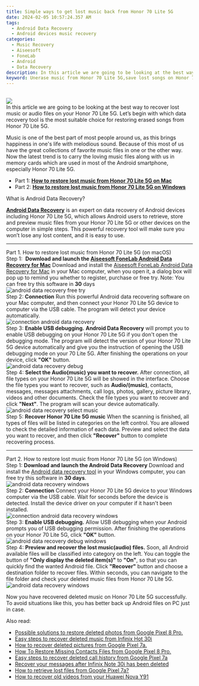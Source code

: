 ```yaml
---
title: Simple ways to get lost music back from Honor 70 Lite 5G
date: 2024-02-05 10:57:24.357 AM
tags: 
  - Android Data Recovery
  - Android devices music recovery
categories: 
  - Music Recovery
  - Aiseesoft
  - FoneLab
  - Android
  - Data Recovery
description: In this article we are going to be looking at the best way to recover lost music or audio files on your Honor 70 Lite 5G. Let’s begin with which data recovery tool is the most suitable choice for restoring erased songs from Honor 70 Lite 5G.
keyword: Unerase music from Honor 70 Lite 5G,save lost songs on Honor 70 Lite 5G,undelete music from Honor 70 Lite 5G,Recover deleted songs,retrieve wiped music Honor 70 Lite 5G,save lost music on Honor 70 Lite 5G,restore song when deleted in Honor 70 Lite 5G,how to get the music back on Honor 70 Lite 5G,my music deleted from Honor 70 Lite 5G how to undo music,recover deleted song 2018 for Honor 70 Lite 5G,how to refind deleted music from Honor 70 Lite 5G,how can i get song back on Honor 70 Lite 5G
---
```

<br>
<img src="https://img0mobiles.techidaily.com/images/best-assets/devices/honor/honor-70-lite-5g/5.jpg" class="atpl-imgstyle"  /><br>
<div class="atpl-content atpl-for-fonelab-android recover-music">
<div class="atpl-post-description-part-1">
In this article we are going to be looking at the best way to recover lost music or audio files on your Honor 70 Lite 5G. Let’s begin with which data recovery tool is the most suitable choice for restoring erased songs from Honor 70 Lite 5G.
</div>
<div class="atpl-post-description-part-2">
<div class="tpl-content-sub-paragraph-normal">
  <p>
    Music is one of the best part of most people around us, as this brings happiness in one's life with melodious sound. Because of this most of us have the great collections of favorite music files in one or the other way. Now the latest trend is to carry the loving music files along with us in memory cards which are used in most of the Android smartphone, especially Honor 70 Lite 5G.
  </p>
</div>
</div>
<ul>
  <li>Part 1: <strong><a href="#p1">How to restore lost music from Honor 70 Lite 5G on Mac</a></strong></li>
  <li>Part 2: <strong><a href="#p2">How to restore lost music from Honor 70 Lite 5G on Windows</a></strong></li>
</ul>
<div class="atpl-post-description-part-3">
<div class="tpl-content-sub-paragraph-title">
  What is Android Data Recovery?
</div>
<div class="tpl-content-sub-paragraph-content">
  <p>
      <a href="https://tools.techidaily.com/aiseesoft-android-data-recovery/" target="_blank" rel="noopener"><strong>Android Data Recovery</strong></a> is an expert on data recovery of Android devices including Honor 70 Lite 5G, which allows Android users to retrieve, store and preview music files from your Honor 70 Lite 5G or other devices on the computer in simple steps. This powerful recovery tool will make sure you won’t lose any lost content, and it is easy to use.
  </p>
</div>
</div>
<!-- Part 1 -->
<a id="p1" name="p1" ></a><hr>
<div>
  <span class="atpl-step-part-style">Part 1. How to restore lost music from Honor 70 Lite 5G (on macOS)</span>
</div>
<span class="atpl-stepstyle-a"><span>Step 1: </span></span> <strong>Download and launch the <a href="https://tools.techidaily.com/aiseesoft-android-data-recovery-for-mac/" target="_blank" rel="noopener">Aiseesoft FoneLab Android Data Recovery for Mac</a></strong>
Download and install the <a href="https://tools.techidaily.com/aiseesoft-android-data-recovery-for-mac/" target="_blank" rel="noopener">Aiseesoft FoneLab Android Data Recovery for Mac</a> in your Mac computer, when you open it, a dialog box will pop up to remind you whether to register, purchase or free try.
Note: You can free try this software in <strong>30</strong> days
<br>
<img src="https://tools.techidaily.com/images/apps/aiseesoft/android-data-recovery/mac-free-try.png" class="atpl-imgstyle" alt="android data recovery free try" /><br>
<span class="atpl-stepstyle-a"><span>Step 2: </span></span> <strong>Connection</strong>
Run this powerful Android data recovering software on your Mac computer, and then connect your Honor 70 Lite 5G device to computer via the USB cable. The program will detect your device automatically.
<br>
<img src="https://tools.techidaily.com/images/apps/aiseesoft/android-data-recovery/mac-connection-interface.jpg" class="atpl-imgstyle" alt="connection android data recovery" /><br>
<span class="atpl-stepstyle-a"><span>Step 3: </span></span> <strong>Enable USB debugging.</strong>
<strong>Android Data Recovery</strong> will prompt you to enable USB debugging on your Honor 70 Lite 5G if you don't open the debugging mode. The program will detect the version of your Honor 70 Lite 5G device automatically and give you the instruction of opening the USB debugging mode on your 70 Lite 5G. After finishing the operations on your device, click <strong>"OK"</strong> button.
<br>
<img src="https://tools.techidaily.com/images/apps/aiseesoft/android-data-recovery/mac-android-usb-debug.jpg"  class="atpl-imgstyle" alt="android data recovery debug" /><br>
<span class="atpl-stepstyle-a"><span>Step 4: </span></span> <strong>Select the Audio(music) you want to recover.</strong>
After connection, all file types on your Honor 70 Lite 5G will be showed in the interface. Choose the file types you want to recover, such as <strong>Audio/(music)</strong>, contacts, messages, messages attachments, call logs, photos, gallery, picture library, videos and other documents. Check the file types you want to recover and click <b>"Next"</b>. The program will scan your device automatically.
<br>
<img src="https://tools.techidaily.com/images/apps/aiseesoft/android-data-recovery/mac-choose-type-music.jpg" class="atpl-imgstyle" alt="android data recovery select music" /><br>
<span class="atpl-stepstyle-a"><span>Step 5: </span></span> <strong>Recover Honor 70 Lite 5G music</strong>
When the scanning is finished, all types of files will be listed in categories on the left control. You are allowed to check the detailed information of each data. Preview and select the data you want to recover, and then click <b>"Recover"</b> button to complete recovering process.
<a id="p2" name="p2"></a><hr>
<!-- Part 2 -->
<div>
  <span class="atpl-step-part-style">Part 2. How to restore lost music from Honor 70 Lite 5G (on Windows)</span>
</div>
<span class="atpl-stepstyle-a"><span>Step 1: </span></span> <strong>Download and launch the Android Data Recovery</strong>
Download and install the <a href="https://tools.techidaily.com/aiseesoft-android-data-recovery-for-win/" target="_blank" rel="noopener">Android data recovery tool</a> in your Windows computer, you can free try this software in <b>30 days</b>.
<br>
<img src="https://tools.techidaily.com/images/apps/aiseesoft/android-data-recovery/win-start-interface.png"  class="atpl-imgstyle" alt="android data recovery windows" /><br>
<span class="atpl-stepstyle-a"><span>Step 2: </span></span> <strong>Connection</strong>
Connect your Honor 70 Lite 5G device to your Windows computer via the USB cable. Wait for seconds before the device is detected. Install the device driver on your computer if it hasn't been installed.
<br>
<img src="https://tools.techidaily.com/images/apps/aiseesoft/android-data-recovery/win-connection-interface.png" class="atpl-imgstyle" alt="connection android data recovery windows" /><br>
<span class="atpl-stepstyle-a"><span>Step 3: </span></span> <strong>Enable USB debugging.</strong>
Allow USB debugging when your Android prompts you of USB debugging permission. After finishing the operations on your Honor 70 Lite 5G, click <b>"OK"</b> button.
<br>
<img src="https://tools.techidaily.com/images/apps/aiseesoft/android-data-recovery/win-android-usb-debug.png" class="atpl-imgstyle" alt="android data recovery debug windows" /><br>
<span class="atpl-stepstyle-a"><span>Step 4: </span></span> <strong>Preview and recover the lost music(audio) files.</strong>
Soon, all Android available files will be classified into category on the left. You can toggle the button of <b>"Only display the deleted item(s)"</b> to <b>"On"</b>, so that you can quickly find the wanted Android file. Click <b>"Recover"</b> button and choose a destination folder to recover files. Within seconds, you can navigate to the file folder and check your deleted music files from Honor 70 Lite 5G.
<br>
<img src="https://tools.techidaily.com/images/apps/aiseesoft/android-data-recovery/win-recover-music.jpg" class="atpl-imgstyle" alt="android data recovery windows" /><br>
<div class="atpl-post-description-part-4">
<div class="tpl-content-sub-paragraph-normal">
    <p>
        Now you have recovered deleted music on Honor 70 Lite 5G successfully. To avoid situations like this, you has better back up Android files on PC just in case.
    </p>
</div>
</div>
<span class="atpl-alsoreadstyle">Also read:</span>
<div><ul>
<li><a href="/possible-solutions-to-restore-deleted-photos-from-google-pixel-8-pro-by-fonelab-android-recover-photos/" target="_blank" rel="noopener"><u>Possible solutions to restore deleted photos from Google Pixel 8 Pro.</u></a></li>
<li><a href="/easy-steps-to-recover-deleted-music-from-infinix-hot-30i-by-fonelab-android-recover-music/" target="_blank" rel="noopener"><u>Easy steps to recover deleted music from Infinix Hot 30i</u></a></li>
<li><a href="/how-to-recover-deleted-pictures-from-google-pixel-7a-by-fonelab-android-recover-pictures/" target="_blank" rel="noopener"><u>How to recover deleted pictures from Google Pixel 7a.</u></a></li>
<li><a href="/how-to-restore-missing-contacts-files-from-google-pixel-8-pro-by-fonelab-android-recover-contacts/" target="_blank" rel="noopener"><u>How To  Restore Missing Contacts Files from Google Pixel 8 Pro.</u></a></li>
<li><a href="/easy-steps-to-recover-deleted-call-history-from-google-pixel-7a-by-fonelab-android-recover-call-logs/" target="_blank" rel="noopener"><u>Easy steps to recover deleted call history from Google Pixel 7a</u></a></li>
<li><a href="/recover-your-messages-after-infinix-note-30i-has-been-deleted-by-fonelab-android-recover-messages/" target="_blank" rel="noopener"><u>Recover your messages after Infinix Note 30i has been deleted</u></a></li>
<li><a href="/how-to-retrieve-lost-files-from-google-pixel-7a-by-fonelab-android-recover-data/" target="_blank" rel="noopener"><u>How to retrieve lost files from Google Pixel 7a?</u></a></li>
<li><a href="/how-to-recover-old-videos-from-your-huawei-nova-y91-by-fonelab-android-recover-video/" target="_blank" rel="noopener"><u>How to recover old videos from your Huawei Nova Y91</u></a></li>
</ul></div>
</div>